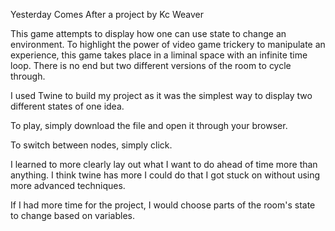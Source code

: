 Yesterday Comes After
a project by Kc Weaver

This game attempts to display how one can use state to change an environment. To highlight the power of video game trickery to manipulate an experience,
this game takes place in a liminal space with an infinite time loop. There is no end but two different versions of the room to cycle through.

I used Twine to build my project as it was the simplest way to display two different states of one idea.

To play, simply download the file and open it through your browser.

To switch between nodes, simply click.

I learned to more clearly lay out what I want to do ahead of time more than anything. I think twine has more I could do that I got stuck on without using more advanced techniques.

If I had more time for the project, I would choose parts of the room's state to change based on variables.
